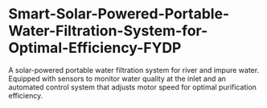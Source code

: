 # Smart-Solar-Powered-Portable-Water-Filtration-System-for-Optimal-Efficiency-FYDP
A solar-powered portable water filtration system for river and impure water. Equipped with sensors to monitor water quality at the inlet and an automated control system that adjusts motor speed for optimal purification efficiency.

